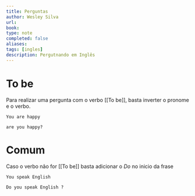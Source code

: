 ```yaml
---
title: Perguntas
author: Wesley Silva
url:
book:
type: note
completed: false
aliases:
tags: [ingles]
description: Pergutnando em Inglês
---
```

# To be
Para realizar uma pergunta com o verbo [[To be]], basta inverter o pronome e o verbo.

```text
You are happy

are you happy?
```

# Comum
Caso o verbo não for [[To be]] basta adicionar o _Do_ no inicio da frase

```
You speak English

Do you speak English ?
```